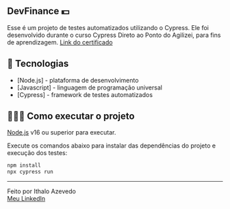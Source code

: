 ## DevFinance 💵
 Esse é um projeto de testes automatizados utilizando o Cypress. Ele foi desenvolvido durante o curso Cypress Direto ao Ponto do Agilizei, para fins de aprendizagem. 
 [Link do certificado](https://app.agilizei.com/pt/certificado/640f23d642a0cc5f92771e76)
 
 
 ## 🚀 Tecnologias

- [Node.js] - plataforma de desenvolvimento
- [Javascript] - linguagem de programação universal
- [Cypress] - framework de testes automatizados

## 👨🏻‍💻 Como executar o projeto

[Node.js](https://nodejs.org/) v16 ou superior para executar.


Execute os comandos abaixo para instalar das dependências do projeto e execução dos testes:

```sh
npm install
npx cypress run
```

---

Feito por Ithalo Azevedo  
[Meu LinkedIn](https://www.linkedin.com/in/ithaloazevedo/)
